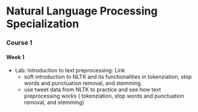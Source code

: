 # Natural Language Processing Specialization

### Course 1 
#### Week 1 
- Lab: Introduction to text preprocessing:  Link
    - soft introduction to NLTK and its functionalities in tokenziation, stop words and punctuation removal, and stemming.
    - use tweet data from NLTK to practice and see how text preprocessing works ( tokenziation, stop words and punctuation removal, and stemming)
